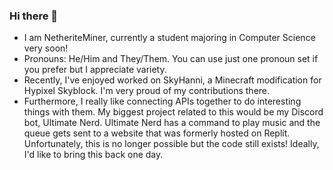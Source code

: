 ### Hi there 👋

- I am NetheriteMiner, currently a student majoring in Computer Science very soon!
- Pronouns: He/Him and They/Them. You can use just one pronoun set if you prefer but I appreciate variety.
- Recently, I've enjoyed worked on SkyHanni, a Minecraft modification for Hypixel Skyblock. I'm very proud of my contributions there.
- Furthermore, I really like connecting APIs together to do interesting things with them. My biggest project related to this would be my Discord bot, Ultimate Nerd. Ultimate Nerd has a command to play music and the queue gets sent to a website that was formerly hosted on Replit. Unfortunately, this is no longer possible but the code still exists! Ideally, I'd like to bring this back one day.
<!--
**NetheriteMiner/NetheriteMiner** is a ✨ _special_ ✨ repository because its `README.md` (this file) appears on your GitHub profile.

Here are some ideas to get you started:

- 🔭 I’m currently working on ...
- 🌱 I’m currently learning ...
- 👯 I’m looking to collaborate on ...
- 🤔 I’m looking for help with ...
- 💬 Ask me about ...
- 📫 How to reach me: ...
- 😄 Pronouns: ...
- ⚡ Fun fact: ...
-->
